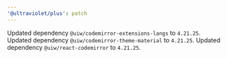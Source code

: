 ```yaml
---
'@ultraviolet/plus': patch
---
```


Updated dependency `@uiw/codemirror-extensions-langs` to `4.21.25`.
Updated dependency `@uiw/codemirror-theme-material` to `4.21.25`.
Updated dependency `@uiw/react-codemirror` to `4.21.25`.
